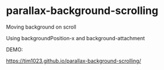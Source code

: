 # parallax-background-scrolling
Moving background on scroll

Using backgroundPosition-x and background-attachment

DEMO:

https://tim1023.github.io/parallax-background-scrolling/
